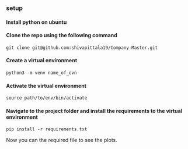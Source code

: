### setup

#### Install python on ubuntu
#### Clone the repo using the following command
    git clone git@github.com:shivapittala19/Company-Master.git
#### Create a virtual environment 
    python3 -m venv name_of_evn 
#### Activate the virtual environment
    source path/to/env/bin/activate
#### Navigate to the project folder and install the requirements to the virtual environment
    pip install -r requirements.txt
    
Now you can the required file to see the plots.
